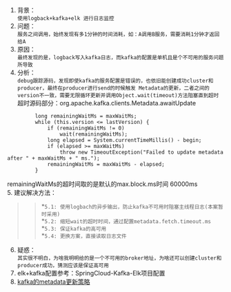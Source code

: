 1. 背景： <br>
 `使用logback+kafka+elk 进行日志监控`<br>
2. 问题：<br>
  `服务之间调用，始终发现有多1分钟的时间消耗，如：A调用B服务，需要消耗1分钟才返回给A`<br>
3. 原因：<br>
  `最终发现的是，logback写入kafka日志，而kafka的配置是单机且是个不可用的服务问题所导致`<br>
4. 分析：<br>
  `debug跟踪源码，发现即使kafka的服务配置是错误的，也依旧能创建成功cluster和producer，最终在producer进行send的时候触发
  Metadata的更新，二者之间的version不一致，需要无限循环更新并调用Object.wait(timeout)方法阻塞直到超时`<br>
  超时源码部分：org.apache.kafka.clients.Metadata.awaitUpdate<br>
  ``` 
           long remainingWaitMs = maxWaitMs;
           while (this.version <= lastVersion) {
               if (remainingWaitMs != 0)
                   wait(remainingWaitMs);
               long elapsed = System.currentTimeMillis() - begin;
               if (elapsed >= maxWaitMs)
                   throw new TimeoutException("Failed to update metadata after " + maxWaitMs + " ms.");
               remainingWaitMs = maxWaitMs - elapsed;
           }
   ```
   remainingWaitMs的超时间取的是默认的max.block.ms时间 60000ms<br>
5. 建议解决方法： <br>
 >>*`5.1: 使用logbach的异步输出，防止kafka不可用时阻塞主线程日志(本案暂时采用)`<br>
 >>*`5.2: 缩短wait的超时时间，通过配置metadata.fetch.timeout.ms`<br>
 >>*`5.3: 保证kafka的高可用`<br>
 >>*`5.4: 更换方案，直接读取日志文件`<br>
6. 疑惑：<br>
   `其实很不明白，为啥我明明给的是一个不可用的broker地址，为啥还可以创建cluster和producer成功，猜测应该是保证高可用`<br>
7. elk+kafka配置参考：SpringCloud-Kafka-Elk项目配置<br>
8. [kafka的metadata更新策略](https://blog.csdn.net/chunlongyu/article/details/52622422)<br>
   
